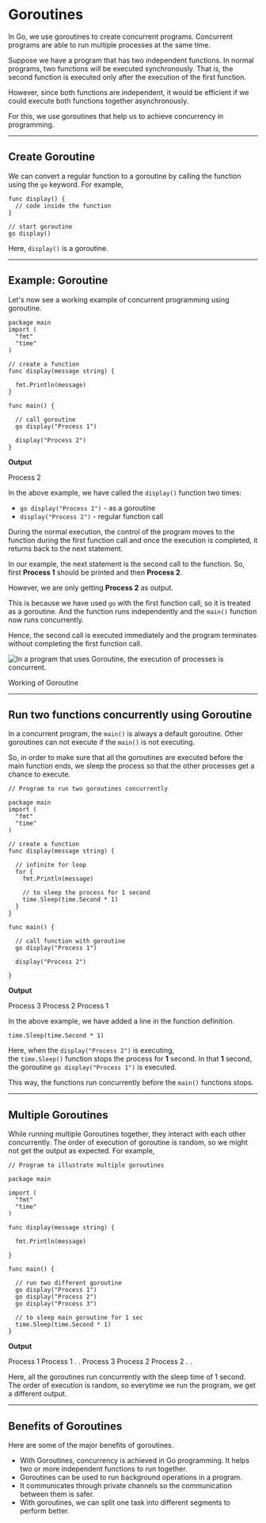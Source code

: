# Goroutines

In Go, we use goroutines to create concurrent programs. Concurrent programs are able to run multiple processes at the same time.

Suppose we have a program that has two independent functions. In normal programs, two functions will be executed synchronously. That is, the second function is executed only after the execution of the first function.

However, since both functions are independent, it would be efficient if we could execute both functions together asynchronously.

For this, we use goroutines that help us to achieve concurrency in programming.

---

## Create Goroutine

We can convert a regular function to a goroutine by calling the function using the `go` keyword. For example,

```
func display() {
  // code inside the function
}

// start goroutine
go display()
```

Here, `display()` is a goroutine.

---

## Example: Goroutine

Let's now see a working example of concurrent programming using goroutine.

```
package main
import (
  "fmt"
  "time"
)

// create a function
func display(message string) {

  fmt.Println(message)
}

func main() {

  // call goroutine
  go display("Process 1")

  display("Process 2")
}
```

**Output**

Process 2

In the above example, we have called the `display()` function two times:

- `go display("Process 1")` - as a goroutine
- `display("Process 2")` - regular function call

During the normal execution, the control of the program moves to the function during the first function call and once the execution is completed, it returns back to the next statement.

In our example, the next statement is the second call to the function. So, first **Process 1** should be printed and then **Process 2**.

However, we are only getting **Process 2** as output.

This is because we have used `go` with the first function call, so it is treated as a goroutine. And the function runs independently and the `main()` function now runs concurrently.

Hence, the second call is executed immediately and the program terminates without completing the first function call.

![In a program that uses Goroutine, the execution of processes is concurrent.](https://www.programiz.com/sites/tutorial2program/files/working-of-goroutine.png "Working of Goroutine")

Working of Goroutine

---

## Run two functions concurrently using Goroutine

In a concurrent program, the `main()` is always a default goroutine. Other goroutines can not execute if the `main()` is not executing.

So, in order to make sure that all the goroutines are executed before the main function ends, we sleep the process so that the other processes get a chance to execute.

```
// Program to run two goroutines concurrently

package main
import (
  "fmt"
  "time"
)

// create a function
func display(message string) {

  // infinite for loop
  for {
    fmt.Println(message)

    // to sleep the process for 1 second
    time.Sleep(time.Second * 1)
  }
}

func main() {

  // call function with goroutine
  go display("Process 1")

  display("Process 2")

}
```

**Output**

Process 3
Process 2
Process 1

In the above example, we have added a line in the function definition.

```
time.Sleep(time.Second * 1)
```

Here, when the `display("Process 2")` is executing, the `time.Sleep()` function stops the process for **1** second. In that **1** second, the goroutine `go display("Process 1")` is executed.

This way, the functions run concurrently before the `main()` functions stops.

---

## Multiple Goroutines

While running multiple Goroutines together, they interact with each other concurrently. The order of execution of goroutine is random, so we might not get the output as expected. For example,

```
// Program to illustrate multiple goroutines

package main

import (
  "fmt"
  "time"
)

func display(message string) {

  fmt.Println(message)

}

func main() {

  // run two different goroutine
  go display("Process 1")
  go display("Process 2")
  go display("Process 3")

  // to sleep main goroutine for 1 sec
  time.Sleep(time.Second * 1)
}
```

**Output**

Process 1
Process 1
.
.
Process 3
Process 2
Process 2
.
.

Here, all the goroutines run concurrently with the sleep time of 1 second. The order of execution is random, so everytime we run the program, we get a different output.

---

## Benefits of Goroutines

Here are some of the major benefits of goroutines.

- With Goroutines, concurrency is achieved in Go programming. It helps two or more independent functions to run together.
- Goroutines can be used to run background operations in a program.
- It communicates through private channels so the communication between them is safer.
- With goroutines, we can split one task into different segments to perform better.
